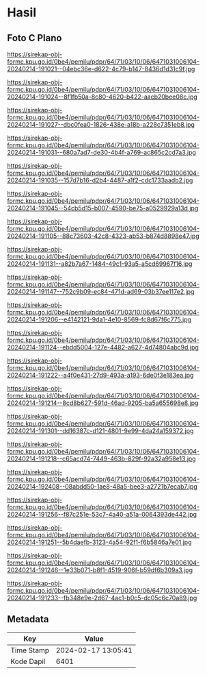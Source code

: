 # Hasil

## Foto C Plano

https://sirekap-obj-formc.kpu.go.id/0be4/pemilu/pdpr/64/71/03/10/06/6471031006104-20240214-191021--04ebc36e-d622-4c79-b147-8436d1d31c9f.jpg

https://sirekap-obj-formc.kpu.go.id/0be4/pemilu/pdpr/64/71/03/10/06/6471031006104-20240214-191024--8f1fb50a-8c80-4620-b422-aacb20bee08c.jpg

https://sirekap-obj-formc.kpu.go.id/0be4/pemilu/pdpr/64/71/03/10/06/6471031006104-20240214-191027--dbc0fea0-1826-438e-a18b-a228c7351eb8.jpg

https://sirekap-obj-formc.kpu.go.id/0be4/pemilu/pdpr/64/71/03/10/06/6471031006104-20240214-191031--680a7ad7-de30-4b4f-a769-ac865c2cd7a3.jpg

https://sirekap-obj-formc.kpu.go.id/0be4/pemilu/pdpr/64/71/03/10/06/6471031006104-20240214-191035--157d7b16-d2b4-4487-a1f2-cdc1733aadb2.jpg

https://sirekap-obj-formc.kpu.go.id/0be4/pemilu/pdpr/64/71/03/10/06/6471031006104-20240214-191045--54cb5d15-b007-4590-be75-a0529929a13d.jpg

https://sirekap-obj-formc.kpu.go.id/0be4/pemilu/pdpr/64/71/03/10/06/6471031006104-20240214-191105--88c73603-42c8-4323-ab53-b874d8898e47.jpg

https://sirekap-obj-formc.kpu.go.id/0be4/pemilu/pdpr/64/71/03/10/06/6471031006104-20240214-191131--a82b7a67-1484-49c1-93a5-a5cd69967f16.jpg

https://sirekap-obj-formc.kpu.go.id/0be4/pemilu/pdpr/64/71/03/10/06/6471031006104-20240214-191147--752c9b09-ec84-471d-ad69-03b37ee117e2.jpg

https://sirekap-obj-formc.kpu.go.id/0be4/pemilu/pdpr/64/71/03/10/06/6471031006104-20240214-191206--e4142121-9da1-4e10-8569-fc8d67f6c775.jpg

https://sirekap-obj-formc.kpu.go.id/0be4/pemilu/pdpr/64/71/03/10/06/6471031006104-20240214-191124--ebdd5004-127e-4482-a627-4d74804abc9d.jpg

https://sirekap-obj-formc.kpu.go.id/0be4/pemilu/pdpr/64/71/03/10/06/6471031006104-20240214-191222--a4f0e431-27d9-493a-a193-6de0f3e183ea.jpg

https://sirekap-obj-formc.kpu.go.id/0be4/pemilu/pdpr/64/71/03/10/06/6471031006104-20240214-191214--8cd8b627-591d-46ad-9205-ba5a655698e8.jpg

https://sirekap-obj-formc.kpu.go.id/0be4/pemilu/pdpr/64/71/03/10/06/6471031006104-20240214-191301--dd16387c-d121-4801-9e99-4da24a159372.jpg

https://sirekap-obj-formc.kpu.go.id/0be4/pemilu/pdpr/64/71/03/10/06/6471031006104-20240214-191218--c65acd74-7449-463b-829f-92a32a958e13.jpg

https://sirekap-obj-formc.kpu.go.id/0be4/pemilu/pdpr/64/71/03/10/06/6471031006104-20240214-192408--08abdd50-1ae8-48a5-bee3-a2721b7ecab7.jpg

https://sirekap-obj-formc.kpu.go.id/0be4/pemilu/pdpr/64/71/03/10/06/6471031006104-20240214-191256--f87c251e-53c7-4a40-a51a-0064393de442.jpg

https://sirekap-obj-formc.kpu.go.id/0be4/pemilu/pdpr/64/71/03/10/06/6471031006104-20240214-191251--5b4daefb-3123-4a54-92f1-f6b5846a7e01.jpg

https://sirekap-obj-formc.kpu.go.id/0be4/pemilu/pdpr/64/71/03/10/06/6471031006104-20240214-191246--1e33b071-b8f1-4519-906f-b59df6b309a3.jpg

https://sirekap-obj-formc.kpu.go.id/0be4/pemilu/pdpr/64/71/03/10/06/6471031006104-20240214-191233--fb348e9e-2d67-4ac1-b0c5-dc05c6c70a89.jpg


## Metadata

| Key        | Value               |
| ---------- | ------------------- |
| Time Stamp | 2024-02-17 13:05:41 |
| Kode Dapil | 6401                |




